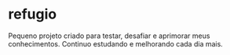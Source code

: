 # refugio
Pequeno projeto criado para testar, desafiar e aprimorar meus conhecimentos. Continuo estudando e melhorando cada dia mais.
